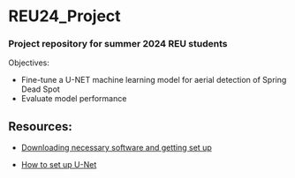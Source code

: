 # REU24_Project
### Project repository for summer 2024 REU students

Objectives:
- Fine-tune a U-NET machine learning model for aerial detection of Spring Dead Spot
- Evaluate model performance

## Resources: 
- [Downloading necessary software and getting set up](https://youtu.be/h1sAzPojKMg?si=pzRc9Of6lW3iZ7pW)

- [How to set up U-Net](https://towardsdatascience.com/cook-your-first-u-net-in-pytorch-b3297a844cf3)

